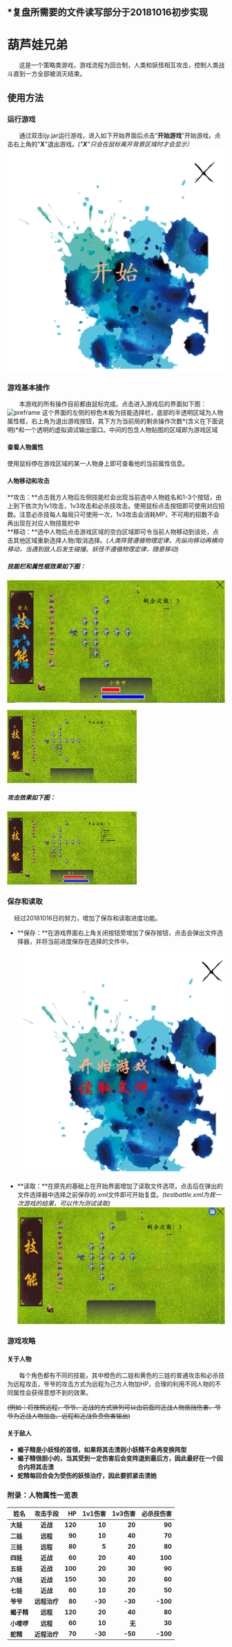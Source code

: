 ## *复盘所需要的文件读写部分于20181016初步实现

# 葫芦娃兄弟

&#160; &#160; &#160; &#160;这是一个策略类游戏，游戏流程为回合制，人类和妖怪相互攻击，控制人类战斗直到一方全部被消灭结束。

## 使用方法

### 运行游戏

&#160; &#160; &#160; &#160;通过双击ljy.jar运行游戏，进入如下开始界面后点击“**开始游戏**”开始游戏，点击右上角的"**X**"退出游戏。*("**X**"只会在鼠标离开背景区域时才会显示）*<br>
![preframe](https://github.com/lengjiayi/SimpleHuluGame/blob/master/运行截图/preframe.PNG)

### 游戏基本操作
&#160; &#160; &#160; &#160;本游戏的所有操作目前都由鼠标完成。点击进入游戏后的界面如下图：<br>
![preframe](D:\LearnJava\docs\葫芦娃小游戏\运行截图\initframe.PNG)
这个界面的左侧的棕色木板为技能选择栏，底部的半透明区域为人物属性框，右上角为退出游戏按钮，其下方为当前局的剩余操作次数*(含义在下面说明)*和一个透明的虚拟调试输出窗口。中间的包含人物贴图的区域即为游戏区域<br>

#### 查看人物属性
使用鼠标停在游戏区域的某一人物身上即可查看他的当前属性信息。
#### 人物移动和攻击
**攻击：**点击我方人物后左侧技能栏会出现当前选中人物姓名和1-3个按钮，由上到下依次为1v1攻击，1v3攻击和必杀技攻击。使用鼠标点击按钮即可使用对应招数。注意必杀技每人每局只可使用一次，1v3攻击会消耗MP，不可用的招数不会再出现在对应人物技能栏中<br>
**移动：**选中人物后点击游戏区域的空白区域即可令当前人物移动到该处，点击其他区域重新选择人物/取消选择。*(人类阵营遵循物理定律，先纵向移动再横向移动，当遇到敌人后发生碰撞。妖怪不遵循物理定律，随意移动)*<br>

##### 技能栏和属性框效果如下图：
![preframe](https://github.com/lengjiayi/SimpleHuluGame/blob/master/运行截图/gameframe.PNG)

![preframe](https://github.com/lengjiayi/SimpleHuluGame/blob/master/运行截图/move.gif)
##### 攻击效果如下图：
![preframe](https://github.com/lengjiayi/SimpleHuluGame/blob/master/运行截图/attack.gif)
### 保存和读取

&#160;&#160;&#160;&#160;经过20181016日的努力，增加了保存和读取进度功能。

- **保存：**在游戏界面右上角关闭按钮旁增加了保存按钮，点击会弹出文件选择器，并将当前进度保存在选择的文件中。
![preframe](https://github.com/lengjiayi/SimpleHuluGame/blob/master/运行截图/reload.PNG)

- **读取：**在原先的基础上在开始界面增加了读取文件选项，点击后在弹出的文件选择器中选择之前保存的.xml文件即可开始复盘。*(testbattle.xml为我一次游戏的结果，可以作为测试读取)*
![preframe](https://github.com/lengjiayi/SimpleHuluGame/blob/master/运行截图/save.PNG)

### 游戏攻略

#### 关于人物
&#160; &#160; &#160; &#160;每个角色都有不同的技能，其中橙色的二娃和黄色的三娃的普通攻击和必杀技为远程攻击，爷爷的攻击方式为远程为己方人物加HP，合理的利用不同人物的不同属性会获得意想不到的效果。<br>

~~(例如：将按照远程、爷爷、近战的方式排列可以由前面的近战人物抵挡伤害、爷爷为近战人物加血、远程和近战负责伤害输出)~~<b>

#### 关于敌人
- 蝎子精是小妖怪的首领，如果将其击溃则小妖精不会再变换阵型
- 蝎子精很胆小的，当其受到一定伤害后会变阵退到最后方，因此最好在一个回合内将其击溃
- 蛇精每回合会为受伤的妖怪治疗，因此要抓紧击溃她
### 附录：人物属性一览表
| 姓名 | 攻击手段 | HP | 1v1伤害 | 1v3伤害 | 必杀技伤害 |
| -----|:----:| ----:| ----:| ----:| ----:|
| 大娃 | 近战 | 120 | 10 | 20 | 90 |
| 二娃 | 远程 | 90 | 10 | 40 | 70 |
| 三娃 | 远程 | 80 | 5 | 20 | 80 |
| 四娃 | 近战 | 60 | 20 | 40 | 100 |
| 五娃 | 近战 | 100 | 20 | 30 | 90 |
| 六娃 | 近战 | 150 | 30 | 20 | 60 |
| 七娃 | 近战 | 60 | 10 | 20 | 50 |
| 爷爷 | 远程治疗 | 80 | -30 | -30 | -100 |
| 蝎子精 | 远程 | 120 | 20 | 40 | 80 |
| 小喽啰 | 远程 | 60 | 10 | 无 | 30 |
| 蛇精 | 近程治疗 | 70 | -30 | -50 | -100 |